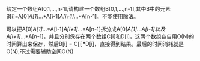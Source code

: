 给定一个数组A[0,1,...,n-1],请构建一个数组B[0,1,...,n-1],其中B中的元素B[i]=A[0]*A[1]*...*A[i-1]*A[i+1]*...*A[n-1]。不能使用除法。

可以把A[0]*A[1]*...*A[i-1]*A[i+1]*...*A[n-1]拆分成A[0]*A[1]*...*A[i-1]以及A[i+1]*...*A[n-1]，并且分别保存在两个数组C[i]和D[i]，这两个数组各自用O(N)的时间算出来保存，然后B[i] = C[i]*D[i]，直接得到结果。最后的时间消耗就是O(N),不过需要辅助空间O(N)